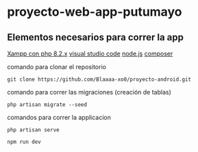 # proyecto-web-app-putumayo

## Elementos necesarios para correr la app
[Xampp con php 8.2.x](https://sourceforge.net/projects/xampp/files/XAMPP%20Windows/8.2.4/xampp-windows-x64-8.2.4-0-VS16-installer.exe/download)
[visual studio code](https://code.visualstudio.com/)
[node.js](https://nodejs.org/es)
[composer](https://getcomposer.org/download/)

comando para clonar el repositorio

```
git clone https://github.com/Blaaaa-xo0/proyecto-android.git
```

comando para correr las migraciones (creación de tablas)

```
php artisan migrate --seed
```

comandos para correr la applicacíon

```
php artisan serve
```

```
npm run dev
```
